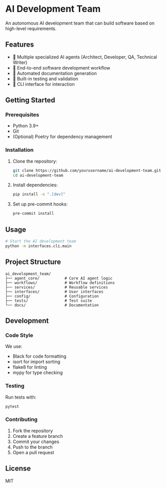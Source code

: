 # AI Development Team

An autonomous AI development team that can build software based on high-level requirements.

## Features

- 🤖 Multiple specialized AI agents (Architect, Developer, QA, Technical Writer)
- 🔄 End-to-end software development workflow
- 📝 Automated documentation generation
- 🧪 Built-in testing and validation
- 🚀 CLI interface for interaction

## Getting Started

### Prerequisites

- Python 3.9+
- Git
- (Optional) Poetry for dependency management

### Installation

1. Clone the repository:
   ```bash
   git clone https://github.com/yourusername/ai-development-team.git
   cd ai-development-team
   ```

2. Install dependencies:
   ```bash
   pip install -e ".[dev]"
   ```

3. Set up pre-commit hooks:
   ```bash
   pre-commit install
   ```

## Usage

```bash
# Start the AI development team
python -m interfaces.cli.main
```

## Project Structure

```
ai_development_team/
├── agent_core/           # Core AI agent logic
├── workflows/            # Workflow definitions
├── services/             # Reusable services
├── interfaces/           # User interfaces
├── config/               # Configuration
├── tests/                # Test suite
└── docs/                 # Documentation
```

## Development

### Code Style

We use:
- Black for code formatting
- isort for import sorting
- flake8 for linting
- mypy for type checking

### Testing

Run tests with:
```bash
pytest
```

### Contributing

1. Fork the repository
2. Create a feature branch
3. Commit your changes
4. Push to the branch
5. Open a pull request

## License

MIT
